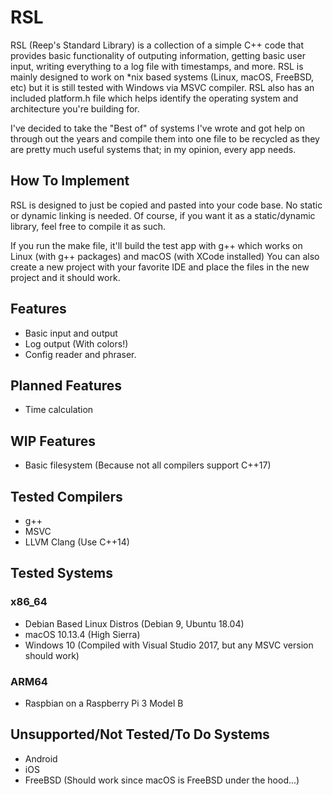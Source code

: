 # RSL
RSL (Reep's Standard Library) is a collection of a simple C++ code that provides basic functionality of outputing information, getting basic user input, writing everything to a log file with timestamps, and more. RSL is mainly designed to work on *nix based systems (Linux, macOS, FreeBSD, etc) but it is still tested with Windows via MSVC compiler. RSL also has an included platform.h file which helps identify the operating system and architecture you're building for.

I've decided to take the "Best of" of systems I've wrote and got help on through out the years and compile them into one file
to be recycled as they are pretty much useful systems that; in my opinion, every app needs.

## How To Implement
RSL is designed to just be copied and pasted into your code base. No static or dynamic linking is needed. Of course, if you want it as a static/dynamic library, feel free to compile it as such. 

If you run the make file, it'll build the test app with g++ which works on Linux (with g++ packages) and macOS (with XCode installed) You can also create a new project with your favorite IDE and place the files in the new project and it should work.

## Features
- Basic input and output
- Log output (With colors!)
- Config reader and phraser.

## Planned Features
- Time calculation

## WIP Features
- Basic filesystem (Because not all compilers support C++17)

## Tested Compilers
- g++
- MSVC
- LLVM Clang (Use C++14)

## Tested Systems
### x86_64
- Debian Based Linux Distros (Debian 9, Ubuntu 18.04)
- macOS 10.13.4 (High Sierra) 
- Windows 10 (Compiled with Visual Studio 2017, but any MSVC version should work)

### ARM64
- Raspbian on a Raspberry Pi 3 Model B

## Unsupported/Not Tested/To Do Systems
- Android
- iOS
- FreeBSD (Should work since macOS is FreeBSD under the hood...)
